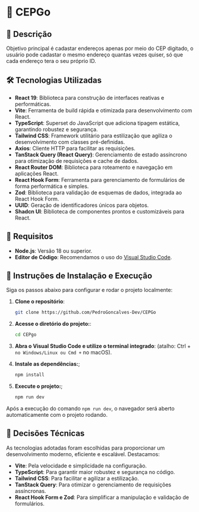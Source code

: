 # 🚀  CEPGo


## 📖 Descrição

Objetivo principal é cadastar endereços apenas por meio do CEP digitado, o usuário pode cadastar o mesmo endereço quantas vezes quiser, só que cada endereço tera o seu próprio ID.

## 🛠 Tecnologias Utilizadas

- **React 19**: Biblioteca para construção de interfaces reativas e performáticas.
- **Vite**: Ferramenta de build rápida e otimizada para desenvolvimento com React.
- **TypeScript**: Superset do JavaScript que adiciona tipagem estática, garantindo robustez e segurança.
- **Tailwind CSS**: Framework utilitário para estilização que agiliza o desenvolvimento com classes pré-definidas.
- **Axios**: Cliente HTTP para facilitar as requisições.
- **TanStack Query (React Query)**: Gerenciamento de estado assíncrono para otimização de requisições e cache de dados.
- **React Router DOM**: Biblioteca para roteamento e navegação em aplicações React.
- **React Hook Form**: Ferramenta para gerenciamento de formulários de forma performática e simples.
- **Zod**: Biblioteca para validação de esquemas de dados, integrada ao React Hook Form.
- **UUID**: Geração de identificadores únicos para objetos.
- **Shadcn UI**: Biblioteca de componentes prontos e customizáveis para React.

## 📌 Requisitos

- **Node.js**: Versão 18 ou superior.
- **Editor de Código**: Recomendamos o uso do [Visual Studio Code](https://code.visualstudio.com/).

## 🚀 Instruções de Instalação e Execução

Siga os passos abaixo para configurar e rodar o projeto localmente:

1. **Clone o repositório**:
   ```sh
   git clone https://github.com/PedroGoncalves-Dev/CEPGo

2. **Acesse o diretório do projeto:**:
   ```sh
   cd CEPgo

3. **Abra o Visual Studio Code e utilize o terminal integrado**:
   (atalho: Ctrl + ` no Windows/Linux ou Cmd + ` no macOS).
 

4. **Instale as dependências:**;
   ```sh
   npm install

5. **Execute o projeto:**;
   ```sh
   npm run dev
Após a execução do comando `npm run dev`, o navegador será aberto automaticamente com o projeto rodando.

## 🤔 Decisões Técnicas

As tecnologias adotadas foram escolhidas para proporcionar um desenvolvimento moderno, eficiente e escalável. Destacamos:

- **Vite**: Pela velocidade e simplicidade na configuração.
- **TypeScript**: Para garantir maior robustez e segurança no código.
- **Tailwind CSS**: Para facilitar e agilizar a estilização.
- **TanStack Query**: Para otimizar o gerenciamento de requisições assíncronas.
- **React Hook Form e Zod**: Para simplificar a manipulação e validação de formulários.



